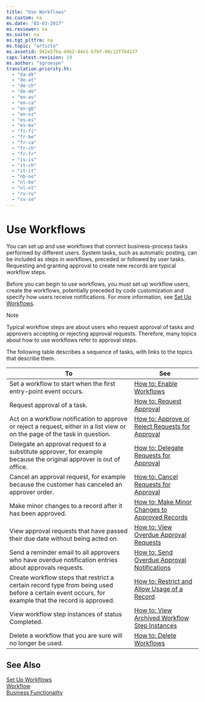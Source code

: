 ```yaml
---
title: "Use Workflows"
ms.custom: na
ms.date: "03-03-2017"
ms.reviewer: na
ms.suite: na
ms.tgt_pltfrm: na
ms.topic: "article"
ms.assetid: 942e57ba-d4b2-44e1-b7bf-08c12ff84137
caps.latest.revision: 19
ms.author: "sgroespe"
translation.priority.ht: 
  - "da-dk"
  - "de-at"
  - "de-ch"
  - "de-de"
  - "en-au"
  - "en-ca"
  - "en-gb"
  - "en-nz"
  - "es-es"
  - "es-mx"
  - "fi-fi"
  - "fr-be"
  - "fr-ca"
  - "fr-ch"
  - "fr-fr"
  - "is-is"
  - "it-ch"
  - "it-it"
  - "nb-no"
  - "nl-be"
  - "nl-nl"
  - "ru-ru"
  - "sv-se"
---
```

# Use Workflows
You can set up and use workflows that connect business\-process tasks performed by different users. System tasks, such as automatic posting, can be included as steps in workflows, preceded or followed by user tasks. Requesting and granting approval to create new records are typical workflow steps.  
  
 Before you can begin to use workflows, you must set up workflow users, create the workflows, potentially preceded by code customization and specify how users receive notifications. For more information, see [Set Up Workflows](../../BusinessFunctionality/Workflow/set-up-workflows.md).  
  
> [!NOTE]  
>  Typical workflow steps are about users who request approval of tasks and approvers accepting or rejecting approval requests. Therefore, many topics about how to use workflows refer to approval steps.  
  
 The following table describes a sequence of tasks, with links to the topics that describe them.  
  
|**To**|**See**|  
|------------|-------------|  
|Set a workflow to start when the first entry\-point event occurs.|[How to: Enable Workflows](../../BusinessFunctionality/Workflow/how-to-enable-workflows.md)|  
|Request approval of a task.|[How to: Request Approval](../../BusinessFunctionality/Workflow/how-to-request-approval.md)|  
|Act on a workflow notification to approve or reject a request, either in a list view or on the page of the task in question.|[How to: Approve or Reject Requests for Approval](../../BusinessFunctionality/Workflow/how-to-approve-or-reject-requests-for-approval.md)|  
|Delegate an approval request to a substitute approver, for example because the original approver is out of office.|[How to: Delegate Requests for Approval](../../BusinessFunctionality/Workflow/how-to-delegate-requests-for-approval.md)|  
|Cancel an approval request, for example because the customer has canceled an approver order.|[How to: Cancel Requests for Approval](../../BusinessFunctionality/Workflow/how-to-cancel-requests-for-approval.md)|  
|Make minor changes to a record after it has been approved.|[How to: Make Minor Changes to Approved Records](../../BusinessFunctionality/Workflow/how-to-make-minor-changes-to-approved-records.md)|  
|View approval requests that have passed their due date without being acted on.|[How to: View Overdue Approval Requests](../../BusinessFunctionality/Workflow/how-to-view-overdue-approval-requests.md)|  
|Send a reminder email to all approvers who have overdue notification entries about approvals requests.|[How to: Send Overdue Approval Notifications](../../BusinessFunctionality/Workflow/how-to-send-overdue-approval-notifications.md)|  
|Create workflow steps that restrict a certain record type from being used before a certain event occurs, for example that the record is approved.|[How to: Restrict and Allow Usage of a Record](../../BusinessFunctionality/Workflow/how-to-restrict-and-allow-usage-of-a-record.md)|  
|View workflow step instances of status Completed.|[How to: View Archived Workflow Step Instances](../../BusinessFunctionality/Workflow/how-to-view-archived-workflow-step-instances.md)|  
|Delete a workflow that you are sure will no longer be used.|[How to: Delete Workflows](../../BusinessFunctionality/Workflow/how-to-delete-workflows.md)|  
  
## See Also  
 [Set Up Workflows](../../BusinessFunctionality/Workflow/set-up-workflows.md)   
 [Workflow](../../BusinessFunctionality/Workflow/workflow.md)   
 [Business Functionality](../Topic/Business%20Functionality.md)